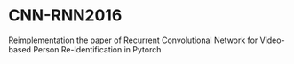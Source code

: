 # CNN-RNN2016
Reimplementation the paper of Recurrent Convolutional Network for Video-based Person Re-Identification in Pytorch
